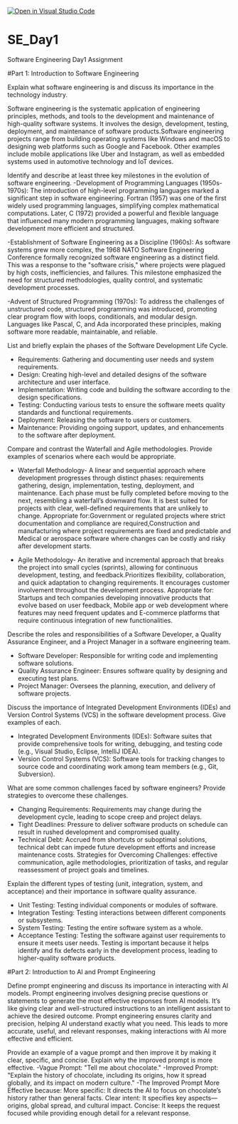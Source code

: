 [![Open in Visual Studio Code](https://classroom.github.com/assets/open-in-vscode-2e0aaae1b6195c2367325f4f02e2d04e9abb55f0b24a779b69b11b9e10269abc.svg)](https://classroom.github.com/online_ide?assignment_repo_id=18388428&assignment_repo_type=AssignmentRepo)
# SE_Day1
Software Engineering Day1 Assignment

#Part 1: Introduction to Software Engineering

Explain what software engineering is and discuss its importance in the technology industry.

Software engineering is the systematic application of engineering principles, methods, and tools to the development and maintenance of high-quality software systems. It involves the design, development, testing, deployment, and maintenance of software products.Software engineering projects range from building operating systems like Windows and macOS to designing web platforms such as Google and Facebook. Other examples include mobile applications like Uber and Instagram, as well as embedded systems used in automotive technology and IoT devices.

Identify and describe at least three key milestones in the evolution of software engineering.
-Development of Programming Languages (1950s-1970s):
The introduction of high-level programming languages marked a significant step in software engineering. Fortran (1957) was one of the first widely used programming languages, simplifying complex mathematical computations. Later, C (1972) provided a powerful and flexible language that influenced many modern programming languages, making software development more efficient and structured.

-Establishment of Software Engineering as a Discipline (1960s):
As software systems grew more complex, the 1968 NATO Software Engineering Conference formally recognized software engineering as a distinct field. This was a response to the "software crisis," where projects were plagued by high costs, inefficiencies, and failures. This milestone emphasized the need for structured methodologies, quality control, and systematic development processes.

-Advent of Structured Programming (1970s):
To address the challenges of unstructured code, structured programming was introduced, promoting clear program flow with loops, conditionals, and modular design. Languages like Pascal, C, and Ada incorporated these principles, making software more readable, maintainable, and reliable.


List and briefly explain the phases of the Software Development Life Cycle.
- Requirements: Gathering and documenting user needs and system requirements.
- Design: Creating high-level and detailed designs of the software architecture and user interface.
- Implementation: Writing code and building the software according to the design specifications.
- Testing: Conducting various tests to ensure the software meets quality standards and functional requirements.
- Deployment: Releasing the software to users or customers.
- Maintenance: Providing ongoing support, updates, and enhancements to the software after deployment.


Compare and contrast the Waterfall and Agile methodologies. Provide examples of scenarios where each would be appropriate.
- Waterfall Methodology- A linear and sequential approach where development progresses through distinct phases: requirements gathering, design, implementation, testing, deployment, and maintenance. Each phase must be fully completed before moving to the next, resembling a waterfall’s downward flow. It is best suited for projects with clear, well-defined requirements that are unlikely to change.
Appropriate for:Government or regulated projects where strict documentation and compliance are required,Construction and manufacturing where project requirements are fixed and predictable and Medical or aerospace software where changes can be costly and risky after development starts.

- Agile Methodology- An iterative and incremental approach that breaks the project into small cycles (sprints), allowing for continuous development, testing, and feedback.Prioritizes flexibility, collaboration, and quick adaptation to changing requirements. It encourages customer involvement throughout the development process.
Appropriate for: Startups and tech companies developing innovative products that evolve based on user feedback, Mobile app or web development where features may need frequent updates and E-commerce platforms that require continuous integration of new functionalities.

Describe the roles and responsibilities of a Software Developer, a Quality Assurance Engineer, and a Project Manager in a software engineering team.
- Software Developer: Responsible for writing code and implementing software solutions.
- Quality Assurance Engineer: Ensures software quality by designing and executing test plans.
- Project Manager: Oversees the planning, execution, and delivery of software projects.


Discuss the importance of Integrated Development Environments (IDEs) and Version Control Systems (VCS) in the software development process. Give examples of each.
- Integrated Development Environments (IDEs): Software suites that provide comprehensive tools for writing, debugging, and testing code (e.g., Visual Studio, Eclipse, IntelliJ IDEA).
- Version Control Systems (VCS): Software tools for tracking changes to source code and coordinating work among team members (e.g., Git, Subversion).


What are some common challenges faced by software engineers? Provide strategies to overcome these challenges.
 - Changing Requirements: Requirements may change during the development cycle, leading to scope creep and project delays.
 - Tight Deadlines: Pressure to deliver software products on schedule can result in rushed development and compromised quality.
 - Technical Debt: Accrued from shortcuts or suboptimal solutions, technical debt can impede future development efforts and increase maintenance costs.
Strategies for Overcoming Challenges:  effective communication, agile methodologies, prioritization of tasks, and regular reassessment of project goals and timelines.


Explain the different types of testing (unit, integration, system, and acceptance) and their importance in software quality assurance.
 - Unit Testing: Testing individual components or modules of software.
 - Integration Testing: Testing interactions between different components or subsystems.
 - System Testing: Testing the entire software system as a whole.
 - Acceptance Testing: Testing the software against user requirements to ensure it meets user needs.
Testing is important because it helps identify and fix defects early in the development process, leading to higher-quality software products.

#Part 2: Introduction to AI and Prompt Engineering


Define prompt engineering and discuss its importance in interacting with AI models.
Prompt engineering involves designing precise questions or statements to generate the most effective responses from AI models. It’s like giving clear and well-structured instructions to an intelligent assistant to achieve the desired outcome. Prompt engineering ensures clarity and precision, helping AI understand exactly what you need. This leads to more accurate, useful, and relevant responses, making interactions with AI more effective and efficient.

Provide an example of a vague prompt and then improve it by making it clear, specific, and concise. Explain why the improved prompt is more effective.
-Vague Prompt:
"Tell me about chocolate."
-Improved Prompt:
"Explain the history of chocolate, including its origins, how it spread globally, and its impact on modern culture."
-The Improved Prompt More Effective because:
    More specific: It directs the AI to focus on chocolate’s history rather than general facts.
    Clear intent: It specifies key aspects—origins, global spread, and cultural impact.
    Concise: It keeps the request focused while providing enough detail for a relevant response.
